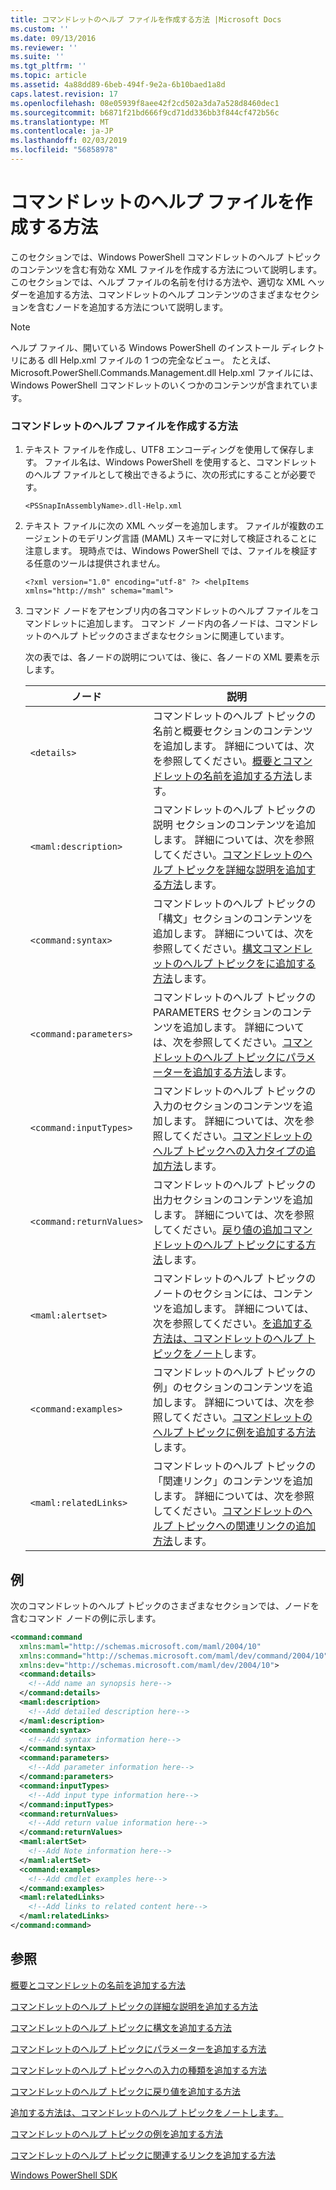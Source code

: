 ```yaml
---
title: コマンドレットのヘルプ ファイルを作成する方法 |Microsoft Docs
ms.custom: ''
ms.date: 09/13/2016
ms.reviewer: ''
ms.suite: ''
ms.tgt_pltfrm: ''
ms.topic: article
ms.assetid: 4a88dd89-6beb-494f-9e2a-6b10baed1a8d
caps.latest.revision: 17
ms.openlocfilehash: 08e05939f8aee42f2cd502a3da7a528d8460dec1
ms.sourcegitcommit: b6871f21bd666f9cd71dd336bb3f844cf472b56c
ms.translationtype: MT
ms.contentlocale: ja-JP
ms.lasthandoff: 02/03/2019
ms.locfileid: "56858978"
---
```

# <a name="how-to-create-the-cmdlet-help-file"></a>コマンドレットのヘルプ ファイルを作成する方法

このセクションでは、Windows PowerShell コマンドレットのヘルプ トピックのコンテンツを含む有効な XML ファイルを作成する方法について説明します。 このセクションでは、ヘルプ ファイルの名前を付ける方法や、適切な XML ヘッダーを追加する方法、コマンドレットのヘルプ コンテンツのさまざまなセクションを含むノードを追加する方法について説明します。

> [!NOTE]
> ヘルプ ファイル、開いている Windows PowerShell のインストール ディレクトリにある dll Help.xml ファイルの 1 つの完全なビュー。 たとえば、Microsoft.PowerShell.Commands.Management.dll Help.xml ファイルには、Windows PowerShell コマンドレットのいくつかのコンテンツが含まれています。

### <a name="how-to-create-a-cmdlet-help-file"></a>コマンドレットのヘルプ ファイルを作成する方法

1. テキスト ファイルを作成し、UTF8 エンコーディングを使用して保存します。 ファイル名は、Windows PowerShell を使用すると、コマンドレットのヘルプ ファイルとして検出できるように、次の形式にすることが必要です。

   `<PSSnapInAssemblyName>.dll-Help.xml`

2. テキスト ファイルに次の XML ヘッダーを追加します。 ファイルが複数のエージェントのモデリング言語 (MAML) スキーマに対して検証されることに注意します。 現時点では、Windows PowerShell では、ファイルを検証する任意のツールは提供されません。

   `<?xml version="1.0" encoding="utf-8" ?> <helpItems xmlns="http://msh" schema="maml">`

3. コマンド ノードをアセンブリ内の各コマンドレットのヘルプ ファイルをコマンドレットに追加します。 コマンド ノード内の各ノードは、コマンドレットのヘルプ トピックのさまざまなセクションに関連しています。

   次の表では、各ノードの説明については、後に、各ノードの XML 要素を示します。

   |ノード|説明|
   |----------|-----------------|
   |`<details>`|コマンドレットのヘルプ トピックの名前と概要セクションのコンテンツを追加します。 詳細については、次を参照してください。[概要とコマンドレットの名前を追加する方法](./how-to-add-the-cmdlet-name-and-synopsis-to-a-cmdlet-help-topic.md)します。|
   |`<maml:description>`|コマンドレットのヘルプ トピックの説明 セクションのコンテンツを追加します。 詳細については、次を参照してください。[コマンドレットのヘルプ トピックを詳細な説明を追加する方法](./how-to-add-a-cmdlet-description.md)します。|
   |`<command:syntax>`|コマンドレットのヘルプ トピックの「構文」セクションのコンテンツを追加します。 詳細については、次を参照してください。[構文コマンドレットのヘルプ トピックをに追加する方法](./how-to-add-syntax-to-a-cmdlet-help-topic.md)します。|
   |`<command:parameters>`|コマンドレットのヘルプ トピックの PARAMETERS セクションのコンテンツを追加します。 詳細については、次を参照してください。[コマンドレットのヘルプ トピックにパラメーターを追加する方法](./how-to-add-parameter-information.md)します。|
   |`<command:inputTypes>`|コマンドレットのヘルプ トピックの入力のセクションのコンテンツを追加します。 詳細については、次を参照してください。[コマンドレットのヘルプ トピックへの入力タイプの追加方法](./how-to-add-input-types-to-a-cmdlet-help-topic.md)します。|
   |`<command:returnValues>`|コマンドレットのヘルプ トピックの出力セクションのコンテンツを追加します。 詳細については、次を参照してください。[戻り値の追加コマンドレットのヘルプ トピックにする方法](./how-to-add-return-values-to-a-cmdlet-help-topic.md)します。|
   |`<maml:alertset>`|コマンドレットのヘルプ トピックのノートのセクションには、コンテンツを追加します。 詳細については、次を参照してください。[を追加する方法は、コマンドレットのヘルプ トピックをノート](./how-to-add-notes-to-a-cmdlet-help-topic.md)します。|
   |`<command:examples>`|コマンドレットのヘルプ トピックの例」のセクションのコンテンツを追加します。 詳細については、次を参照してください。[コマンドレットのヘルプ トピックに例を追加する方法](./how-to-add-examples-to-a-cmdlet-help-topic.md)します。|
   |`<maml:relatedLinks>`|コマンドレットのヘルプ トピックの「関連リンク」のコンテンツを追加します。 詳細については、次を参照してください。[コマンドレットのヘルプ トピックへの関連リンクの追加方法](./how-to-add-related-links-to-a-cmdlet-help-topic.md)します。|

## <a name="example"></a>例

 次のコマンドレットのヘルプ トピックのさまざまなセクションでは、ノードを含むコマンド ノードの例に示します。

```xml
<command:command
  xmlns:maml="http://schemas.microsoft.com/maml/2004/10"
  xmlns:command="http://schemas.microsoft.com/maml/dev/command/2004/10"
  xmlns:dev="http://schemas.microsoft.com/maml/dev/2004/10">
  <command:details>
    <!--Add name an synopsis here-->
  </command:details>
  <maml:description>
    <!--Add detailed description here-->
  </maml:description>
  <command:syntax>
    <!--Add syntax information here-->
  </command:syntax>
  <command:parameters>
    <!--Add parameter information here-->
  </command:parameters>
  <command:inputTypes>
    <!--Add input type information here-->
  </command:inputTypes>
  <command:returnValues>
    <!--Add return value information here-->
  </command:returnValues>
  <maml:alertSet>
    <!--Add Note information here-->
  </maml:alertSet>
  <command:examples>
    <!--Add cmdlet examples here-->
  </command:examples>
  <maml:relatedLinks>
    <!--Add links to related content here-->
  </maml:relatedLinks>
</command:command>
```

## <a name="see-also"></a>参照

 [概要とコマンドレットの名前を追加する方法](./how-to-add-the-cmdlet-name-and-synopsis-to-a-cmdlet-help-topic.md)

 [コマンドレットのヘルプ トピックの詳細な説明を追加する方法](./how-to-add-a-cmdlet-description.md)

 [コマンドレットのヘルプ トピックに構文を追加する方法](./how-to-add-syntax-to-a-cmdlet-help-topic.md)

 [コマンドレットのヘルプ トピックにパラメーターを追加する方法](./how-to-add-parameter-information.md)

 [コマンドレットのヘルプ トピックへの入力の種類を追加する方法](./how-to-add-input-types-to-a-cmdlet-help-topic.md)

 [コマンドレットのヘルプ トピックに戻り値を追加する方法](./how-to-add-return-values-to-a-cmdlet-help-topic.md)

 [追加する方法は、コマンドレットのヘルプ トピックをノートします。](./how-to-add-notes-to-a-cmdlet-help-topic.md)

 [コマンドレットのヘルプ トピックの例を追加する方法](./how-to-add-examples-to-a-cmdlet-help-topic.md)

 [コマンドレットのヘルプ トピックに関連するリンクを追加する方法](./how-to-add-related-links-to-a-cmdlet-help-topic.md)

 [Windows PowerShell SDK](../windows-powershell-reference.md)
